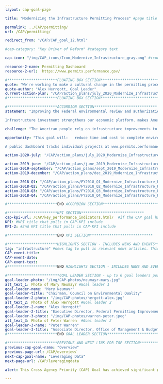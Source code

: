 ```yaml
---
layout: cap-goal-page

title: "Modernizing the Infrastructure Permitting Process" #page title

permalink: ../CAP/permitting/
url: /CAP/permitting/

redirect_from: "/CAP/CAP_goal_12.html"

#cap-category: "Key Driver of Reform" #category text

cap-icon: "/img/CAP_icons/Icon_Modernize_Infrastructure_gray.png" #icon that appears next to title

resource-2-name: Permitting Dashboard
resource-2-url:  https://www.permits.performance.gov/

#***********************FLOATING BOX SECTION*****************************
quote: "We're working to make a cultural change in the permitting process, by applying predictability, accountability, and transparency to what has been an impenetrable black box." #appears in the gray text box
quote-author: "Alex Herrgott, Goal Leader"
current-action-plan: "/CAP/action_plans/july_2020_Modernize_Infrastructure_Permitting.pdf"
#***********************FLOATING BOX SECTION*****************************

#***********************ACCORDION SECTION*****************************
statement: "Improving the Federal environmental review and authorization process will enable infrastructure project sponsors to start construction sooner, create jobs earlier, and fix our Nation’s infrastructure faster while also ensuring that a project’s potential impacts on environmental and community resources are considered and managed throughout the planning process.

Infrastructure investment strengthens our economic platform, makes America more competitive, creates millions of jobs, increases wages for American workers, and reduces the costs of goods and services for American families and consumers." #first accordion text

challenge: "The American people rely on infrastructure improvements to benefit our economy, society, and environment. However, inefficient decision processes, including environmental reviews and permit decisions or authorizations have delayed infrastructure investments and increased project costs." #second accordion text

opportunity: "This goal will:   reduce time and cost to complete environmental reviews and authorizations for new major infrastructure projects; increase predictability and transparency for project investors and stakeholders; and result in agencies implementing clear timetables, consistent processes to make decisions, and best practices.

A public dashboard tracks individual projects at www.permits.performance.gov. " #third accordion text

action-2020-july: "/CAP/action_plans/july_2020_Modernize_Infrastructure_Permitting.pdf"

action-2019-june: "/CAP/action_plans/june_2019_Modernize_Infrastructure_Permitting.pdf"
action-2019-september: "/CAP/action_plans/sept_2019_Modernize_Infrastructure_Permitting.pdf"
action-2019-december: "/CAP/action_plans/dec_2019_Modernize_Infrastructure_Permitting.pdf"

action-2018-Q1: "/CAP/action_plans/FY2018_Q1_Modernize_Infrastructure_Permitting.pdf"
action-2018-Q2: "/CAP/action_plans/FY2018_Q2_Modernize_Infrastructure_Permitting.pdf"
action-2018-Q3: "/CAP/action_plans/FY2018_Q3_Modernize_Infrastructure_Permitting.pdf"
action-2018-Q4: "/CAP/action_plans/FY2018_Q4_Modernize_Infrastructure_Permitting.pdf"

#***********************END ACCORDION SECTION*****************************

#***********************KPI SECTION*****************************
cap-kpi-url: /CAP/key_performance_indicators.html/  #if the CAP goal has a KPI, it will appear as a button under the title. The button links to the KPI accordion section
KPI: #KPI title that pulls in CAP-KPI include
KPI-2: #2nd KPI title that pulls in CAP-KPI include

#***********************END KPI SECTION*****************************

#***********************HIGHLIGHTS SECTION - INCLUDES NEWS AND EVENTS*****************************
tag: "infrastructure" #news tag to pull in relevant news articles. This tag needs to be included in the "post" front matter
CAP-event-title:
CAP-event-date:
CAP-event-text:
#***********************END HIGHLIGHTS SECTION - INCLUDES NEWS AND EVENTS*****************************

#************************GOAL LEADER SECTION - up to 6 goal leaders possible by creating up to 6 sections below***************************
goal-leader-photo: "/img/CAP-photos/neumayr-mary.jpg"
alt_text_1: Photo of Mary Neumayr #Goal leader 1
goal-leader-name: "Mary Neumayr"
goal-leader-title: "Chairman, Council on Environmental Quality"
goal-leader-2-photo: "/img/CAP-photos/hergott-alex.jpg"
alt_text_2: Photo of Alex Herrgott #Goal leader 2
goal-leader-2-name: "Alex Herrgott"
goal-leader-2-title: "Executive Director, Federal Permitting Improvement Steering Council"
goal-leader-3-photo: "/img/CAP-photos/warren-peter.jpeg"
alt_text_3: Photo of Peter Warren  #Goal leader 2
goal-leader-3-name: "Peter Warren"
goal-leader-3-title: "Associate Director, Office of Management & Budget"
#***********************END GOAL LEADER SECTION*****************************8

#***********************PREVIOUS AND NEXT LINK FOR TOP SECTION*****************************8
previous-cap-goal-name: "Overview"
previous-page-url: /CAP/overview/
next-cap-goal-name: "Leveraging Data"
next-page-url: /CAP/leveragingdata

alert: This Cross Agency Priority (CAP) Goal has achieved significant gains and is being institutionalized across the federal government. You can read more about this categorization <a href="https://www.performance.gov/about/CAP_about.html">here</a> and can continue to find modified quarterly progress updates on this page.

---  
```

